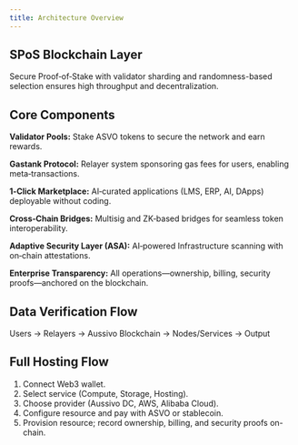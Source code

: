 ```yaml
---
title: Architecture Overview
---
```


## SPoS Blockchain Layer  
Secure Proof‑of‑Stake with validator sharding and randomness-based selection ensures high throughput and decentralization.

## Core Components

**Validator Pools:** Stake ASVO tokens to secure the network and earn rewards.

**Gastank Protocol:** Relayer system sponsoring gas fees for users, enabling meta‑transactions.

**1‑Click Marketplace:** AI‑curated applications (LMS, ERP, AI, DApps) deployable without coding.

**Cross‑Chain Bridges:** Multisig and ZK‑based bridges for seamless token interoperability.

**Adaptive Security Layer (ASA):** AI‑powered Infrastructure scanning with on‑chain attestations.

**Enterprise Transparency:** All operations—ownership, billing, security proofs—anchored on the blockchain.

## Data Verification Flow  
Users → Relayers → Aussivo Blockchain → Nodes/Services → Output

## Full Hosting Flow  
1. Connect Web3 wallet.  
2. Select service (Compute, Storage, Hosting).  
3. Choose provider (Aussivo DC, AWS, Alibaba Cloud).  
4. Configure resource and pay with ASVO or stablecoin.  
5. Provision resource; record ownership, billing, and security proofs on-chain.
